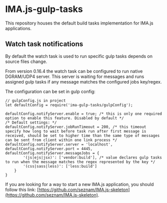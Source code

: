 # IMA.js-gulp-tasks

This repository houses the default build tasks implementation for IMA.js
applications.

## Watch task notifications

By default the watch task is used to run specific gulp tasks depends on source files change.

From version 0.16.4 the watch task can be configured to run native DGRAM/UDP4 server. This server is waiting for messages and runs assigned gulp tasks if any message matches the configured jobs key/regex.

The configuration can be set in gulp config:

```
// gulpConfig.js in project
let defaultConfig = require('ima-gulp-tasks/gulpConfig');

defaultConfig.notifyServer.enable = true; /* this is only one required option to enable this feature. Disabled by default */
/* Default settings: */
defaultConfig.notifyServer.jobRunTimeout = 200, /* this timeout specify how long to wait before task run after first message is received, should be set to higher time than the same type of messages can be sent from client within one link process */
defaultConfig.notifyServer.server = 'localhost',
defaultConfig.notifyServer.port = 4445,
defaultConfig.notifyServer.messageJobs = {
        '(js|ejs|jsx)': ['vendor:build'], /* value declares gulp tasks to run when the message matches the regex represented by the key */
        '(css|sass|less)': ['less:build']
    }
}
```

If you are looking for a way to start a new IMA.js application, you should
follow this link:
[https://github.com/seznam/IMA.js-skeleton](https://github.com/seznam/IMA.js-skeleton).
